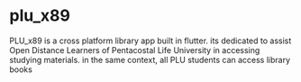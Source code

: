 # plu_x89
PLU_x89 is a cross platform library app built in flutter. its dedicated to assist Open Distance Learners of Pentacostal Life University in accessing studying materials. in the same context, all PLU students can access library books
